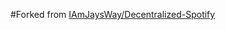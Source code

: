 #Forked from [IAmJaysWay/Decentralized-Spotify](https://github.com/IAmJaysWay/Decentralized-Spotify)
